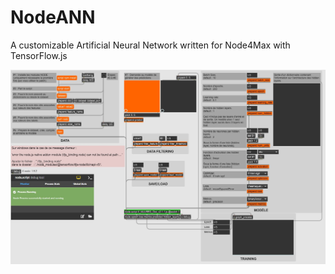 # NodeANN
A customizable Artificial Neural Network written for Node4Max with TensorFlow.js

<img src="https://github.com/gabriel-lavoie-viau/NodeANN/blob/fb32aeb0e26d9d246f0a0fb9a88124e0807b92a0/ui_nodeANN.jpg">
